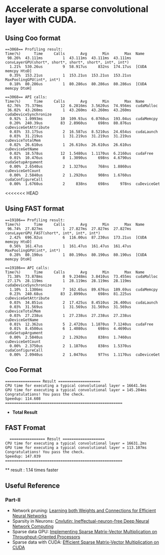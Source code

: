 
# Accelerate a sparse convolutional layer with CUDA. 
## Using Coo format
```
==3068== Profiling result:
Time(%)      Time     Calls       Avg       Min       Max  Name
 98.26%  43.111ms         1  43.111ms  43.111ms  43.111ms  convLayerGPU(short*, short*, short*, short*, int*, int*)
  1.21%  530.26us         9  58.917us     832ns  174.17us  [CUDA memcpy HtoD]
  0.35%  153.21us         1  153.21us  153.21us  153.21us  MaxPoolingGPU(int*, int*)
  0.18%  80.286us         1  80.286us  80.286us  80.286us  [CUDA memcpy DtoH]

==3068== API calls:
Time(%)      Time     Calls       Avg       Min       Max  Name
 62.76%  75.379ms        12  6.2816ms  3.5620us  74.956ms  cudaMalloc
 36.02%  43.260ms         1  43.260ms  43.260ms  43.260ms  cudaDeviceSynchronize
  0.92%  1.0993ms        10  109.93us  6.0760us  193.04us  cudaMemcpy
  0.20%  240.39us        83  2.8960us     698ns  80.876us  cuDeviceGetAttribute
  0.03%  33.175us         2  16.587us  8.5210us  24.654us  cudaLaunch
  0.03%  31.219us         1  31.219us  31.219us  31.219us  cuDeviceTotalMem
  0.02%  26.610us         1  26.610us  26.610us  26.610us  cuDeviceGetName
  0.02%  18.578us        12  1.5480us  1.1170us  6.2160us  cudaFree
  0.01%  10.476us         8  1.3090us     698ns  4.6790us  cudaSetupArgument
  0.00%  2.6540us         2  1.3270us     768ns  1.8860us  cuDeviceGetCount
  0.00%  2.5840us         2  1.2920us     908ns  1.6760us  cudaConfigureCall
  0.00%  1.6760us         2     838ns     698ns     978ns  cuDeviceGet

```
<<<<<<< HEAD
## Using FAST format
```
==19186== Profiling result:
Time(%)      Time     Calls       Avg       Min       Max  Name
 96.74%  27.827ms         1  27.827ms  27.827ms  27.827ms  convLayerGPU_FAST(short*, int*, int*, int*)
  2.42%  696.02us         6  116.00us  87.230us  173.21us  [CUDA memcpy HtoD]
  0.56%  161.47us         1  161.47us  161.47us  161.47us  MaxPoolingGPU(int*, int*)
  0.28%  80.190us         1  80.190us  80.190us  80.190us  [CUDA memcpy DtoH]

==19186== API calls:
Time(%)      Time     Calls       Avg       Min       Max  Name
 71.38%  73.878ms         8  9.2348ms  3.8410us  73.455ms  cudaMalloc
 27.17%  28.119ms         1  28.119ms  28.119ms  28.119ms  cudaDeviceSynchronize
  1.10%  1.1386ms         7  162.65us  89.676us  189.69us  cudaMemcpy
  0.23%  240.68us        83  2.8990us     698ns  81.225us  cuDeviceGetAttribute
  0.03%  34.851us         2  17.425us  8.4510us  26.400us  cudaLaunch
  0.03%  31.569us         1  31.569us  31.569us  31.569us  cuDeviceTotalMem
  0.03%  27.238us         1  27.238us  27.238us  27.238us  cuDeviceGetName
  0.01%  12.362us         5  2.4720us  1.1870us  7.1240us  cudaFree
  0.01%  8.4500us         6  1.4080us     698ns  4.4690us  cudaSetupArgument
  0.00%  2.5840us         2  1.2920us     838ns  1.7460us  cuDeviceGetCount
  0.00%  2.3750us         2  1.1870us     838ns  1.5370us  cudaConfigureCall
  0.00%  2.0940us         2  1.0470us     977ns  1.1170us  cuDeviceGet

```

 ## Coo Format
 ```
================ Result ===================
CPU time for executing a typical convolutional layer = 16641.5ms
GPU time for executing a typical convolutional layer = 145.204ms
Congratulations! You pass the check.
Speedup: 114.608
=====================================================
```


- **Total Result**
## FAST Fromat
```
  ================ Result ===================
CPU time for executing a typical convolutional layer = 16631.2ms
GPU time for executing a typical convolutional layer = 113.107ms
Congratulations! You pass the check.
Speedup: 147.039
=====================================================
 ```

** result : 1.14 times faster



## Useful Reference

### Part-II
* Network pruning: [Learning both Weights and Connections for Efficient Neural Networks](https://arxiv.org/pdf/1506.02626.pdf)
* Sparsity in Neurons: [Cnvlutin: Ineffectual-neuron-free Deep Neural Network Computing](http://www.ece.ubc.ca/~aamodt/papers/Cnvlutin.ISCA2016.pdf)
* Sparse data GPU: [Implementing Sparse Matrix-Vector Multiplication on Throughput-Oriented Processors](https://pdfs.semanticscholar.org/9abb/086fabdcd2853ed8303c0f9a62cf4b917a62.pdf)
* Sparse data with CUDA: [Efficient Sparse Matrix-Vector Multiplication on CUDA](http://wnbell.com/media/2008-12-NVR-SpMV/nvr-2008-004.pdf)


